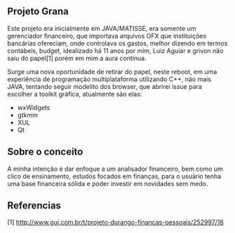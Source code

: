 ## Projeto Grana

Este projeto era inicialmente em JAVA/MATISSE, era somente um gerenciador
financeiro, que importava arquivos OFX que instituições bancárias ofereciam,
onde controlava os gastos, melhor dizendo em termos contábeis, budget,
idealizado há 11 anos por mim, Luiz Aguiar e grivon não saiu do papel[1] porém
em mim a aura continua.

Surge uma nova oportunidade de retirar do papel, neste reboot, em uma experiência de
programação multiplataforma utilizando C++, não mais JAVA, tentando seguir modelito dos
browser, que abrirei issue para escolher a toolkit gráfica, atualmente são elas:

- wxWidgets
- gtkmm
- XUL
- Qt

## Sobre o conceito

A minha intenção é dar enfoque a um analisador financeiro, bem como um clico de
ensinamento, estudos focados em finanças, para o usuário tenha uma base financeira
sólida e poder investir em novidades sem medo.

## Referencias

[1] http://www.guj.com.br/t/projeto-durango-financas-pessoais/252997/18
